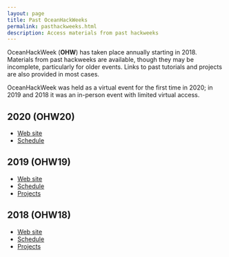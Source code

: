 ```yaml
---
layout: page
title: Past OceanHackWeeks
permalink: pasthackweeks.html
description: Access materials from past hackweeks
---
```


OceanHackWeek (**OHW**) has taken place annually starting in 2018. Materials from past hackweeks are available, though they may be incomplete, particularly for older events. Links to past tutorials and projects are also provided in most cases.

OceanHackWeek was held as a virtual event for the first time in 2020; in 2019 and 2018 it was an in-person event with limited virtual access.

## 2020 (OHW20)

- [Web site](https://oceanhackweek.github.io/ohw20/)
- [Schedule](https://oceanhackweek.github.io/ohw-resources/schedule/)

## 2019 (OHW19)

- [Web site](https://oceanhackweek.github.io/ohw19/)
- [Schedule](https://oceanhackweek.github.io/ohw19/curriculum_2019.html)
- [Projects](https://oceanhackweek.github.io/ohw19/projects_2019.html)

## 2018 (OHW18)

- [Web site](https://oceanhackweek.github.io/ohw2018/)
- [Schedule](https://oceanhackweek.github.io/ohw2018/schedule.html)
- [Projects](https://oceanhackweek.github.io/ohw2018/projects.html)
